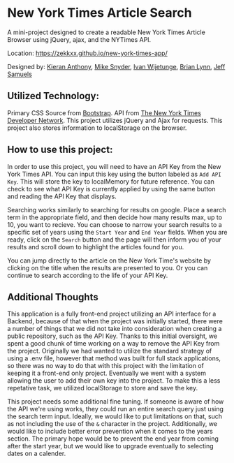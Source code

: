 # New York Times Article Search
A mini-project designed to create a readable New York Times Article Browser using jQuery, ajax, and the NYTimes API.

Location: https://zekkxx.github.io/new-york-times-app/

Designed by:
[Kieran Anthony](https://github.com/zekkxx),
[Mike Snyder](https://github.com/mikesnyder),
[Ivan Wijetunge](https://github.com/iwijetunge),
[Brian Lynn](https://github.com/Balynn077),
[Jeff Samuels](https://github.com/jeffsamuels)

## Utilized Technology:
Primary CSS Source from [Bootstrap](https://getbootstrap.com/). API from [The New York Times Developer Network](https://developer.nytimes.com/). This project utilizes jQuery and Ajax for requests. This project also stores information to localStorage on the browser.

## How to use this project:
In order to use this project, you will need to have an API Key from the New York Times API. You can input this key using the button labeled as `Add API Key`. This will store the key to localMemory for future reference. You can check to see what API Key is currently applied by using the same button and reading the API Key that displays.

Searching works similarly to searching for results on google. Place a search term in the appropriate field, and then decide how many results max, up to 10, you want to recieve. You can choose to narrow your search results to a specific set of years using the `Start Year` and `End Year` fields. When you are ready, click on the `Search` button and the page will then inform you of your results and scroll down to highlight the articles found for you.

You can jump directly to the article on the New York Time's website by clicking on the title when the results are presented to you. Or you can continue to search according to the life of your API Key.

## Additional Thoughts
This application is a fully front-end project utilizing an API interface for a Backend, because of that when the project was initially started, there were a number of things that we did not take into consideration when creating a public repository, such as the API Key. Thanks to this initial oversight, we spent a good chunk of time working on a way to remove the API Key from the project. Originally we had wanted to utilize the standard strategy of using a .env file, however that method was built for full stack applications, so there was no way to do that with this project with the limitation of keeping it a front-end only project. Eventually we went with a system allowing the user to add their own key into the project. To make this a less repetative task, we utilized localStorage to store and save the key.

This project needs some additional fine tuning. If someone is aware of how the API we're using works, they could run an entire search query just using the search term input. Ideally, we would like to put limitations on that, such as not including the use of the `&` character in the project. Additionally, we would like to include better error prevention when it comes to the years section. The primary hope would be to prevent the end year from coming after the start year, but we would like to upgrade eventually to selecting dates on a calender.
